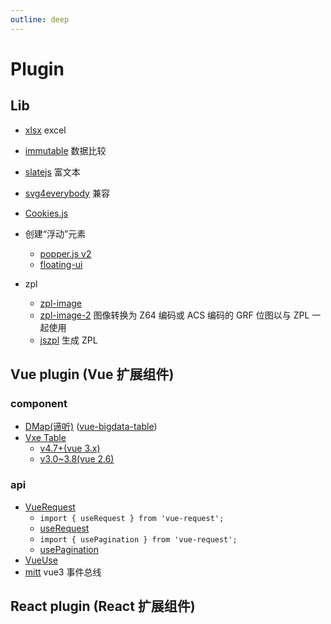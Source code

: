 ```yaml
---
outline: deep
---
```

# Plugin
## Lib
- [xlsx](https://docs.sheetjs.com/docs/getting-started/examples/export#live-demo) excel
- [immutable](https://immutable-js.com/) 数据比较

- [slatejs](https://docs.slatejs.org/) 富文本
- [svg4everybody](https://www.npmjs.com/package/svg4everybody) 兼容
- [Cookies.js](https://github.com/ScottHamper/Cookies)

- 创建“浮动”元素
  - [popper.js v2](https://popper.js.org/docs/v2/) 
  - [floating-ui](https://floating-ui.com/docs/getting-started) 
- zpl
  - [zpl-image](https://www.npmjs.com/package/zpl-image) 
  - [zpl-image-2](https://www.npmjs.com/package/zpl-image-2) 图像转换为 Z64 编码或 ACS 编码的 GRF 位图以与 ZPL 一起使用
  - [jszpl](https://www.npmjs.com/package/jszpl) 生成 ZPL
## Vue plugin (Vue 扩展组件)
### component
- [DMap(谛听)](https://juejin.cn/post/6844903593284206605) ([vue-bigdata-table](https://github.com/lison16/vue-bigdata-table))
- [Vxe Table](https://vxetable.cn/#/start/install)
  - [v4.7+(vue 3.x)](https://vxetable.cn/v4/#/start/install)
  - [v3.0~3.8(vue 2.6)](https://vxetable.cn/v3.8/#/table/start/install)
### api
- [VueRequest](https://cn.attojs.org/guide/introduction.html#%E4%B8%BA%E4%BB%80%E4%B9%88%E9%80%89%E6%8B%A9-vuerequest)
  - `import { useRequest } from 'vue-request';`
  - [useRequest](https://cn.attojs.org/api/#%E5%85%AC%E5%85%B1-api)
  - `import { usePagination } from 'vue-request';`
  - [usePagination](https://cn.attojs.org/api/pagination.html)
- [VueUse](https://vueuse.org/guide/)
- [mitt](https://github.com/developit/mitt) vue3 事件总线

## React plugin (React 扩展组件)
